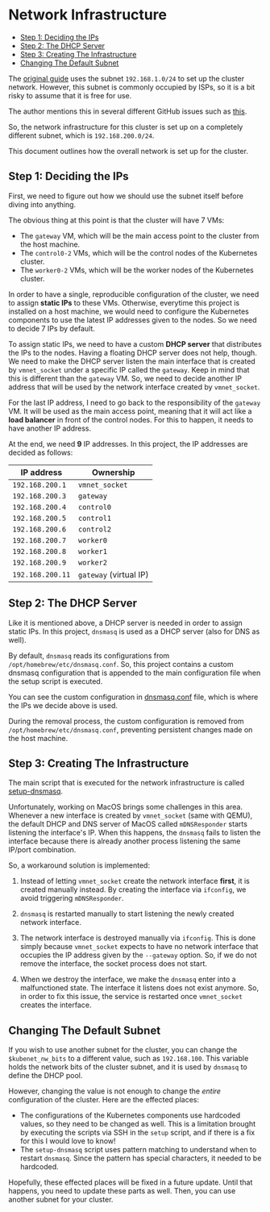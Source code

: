 # Network Infrastructure

<!--toc:start-->

- [Step 1: Deciding the IPs](#step-1-deciding-the-ips)
- [Step 2: The DHCP Server](#step-2-the-dhcp-server)
- [Step 3: Creating The Infrastructure](#step-3-creating-the-infrastructure)
- [Changing The Default Subnet](#changing-the-default-subnet)
<!--toc:end-->

The [original guide](https://github.com/ghik/kubernetes-the-harder-way) uses the subnet `192.168.1.0/24` to set up the cluster network.
However, this subnet is commonly occupied by ISPs, so it is a bit risky to assume that it is free for use.

The author mentions this in several different GitHub issues such as [this](https://github.com/ghik/kubernetes-the-harder-way/issues/16#issuecomment-2440799114).

So, the network infrastructure for this cluster is set up on a completely different subnet, which is `192.168.200.0/24`.

This document outlines how the overall network is set up for the cluster.

## <a id='step-1-deciding-the-ips' /> Step 1: Deciding the IPs

First, we need to figure out how we should use the subnet itself before diving into anything.

The obvious thing at this point is that the cluster will have 7 VMs:

- The `gateway` VM, which will be the main access point to the cluster from the host machine.
- The `control0-2` VMs, which will be the control nodes of the Kubernetes cluster.
- The `worker0-2` VMs, which will be the worker nodes of the Kubernetes cluster.

In order to have a single, reproducible configuration of the cluster, we need to assign **static IPs** to these VMs.
Otherwise, everytime this project is installed on a host machine, we would need to configure the Kubernetes components to use the latest IP addresses given to the nodes.
So we need to decide 7 IPs by default.

To assign static IPs, we need to have a custom **DHCP server** that distributes the IPs to the nodes.
Having a floating DHCP server does not help, though.
We need to make the DHCP server listen the main interface that is created by `vmnet_socket` under a specific IP called the `gateway`.
Keep in mind that this is different than the `gateway` VM.
So, we need to decide another IP address that will be used by the network interface created by `vmnet_socket`.

For the last IP address, I need to go back to the responsibility of the `gateway` VM.
It will be used as the main access point, meaning that it will act like a **load balancer** in front of the control nodes.
For this to happen, it needs to have another IP address.

At the end, we need **9** IP addresses.
In this project, the IP addresses are decided as follows:

| IP address       | Ownership              |
| ---------------- | ---------------------- |
| `192.168.200.1`  | `vmnet_socket`         |
| `192.168.200.3`  | `gateway`              |
| `192.168.200.4`  | `control0`             |
| `192.168.200.5`  | `control1`             |
| `192.168.200.6`  | `control2`             |
| `192.168.200.7`  | `worker0`              |
| `192.168.200.8`  | `worker1`              |
| `192.168.200.9`  | `worker2`              |
| `192.168.200.11` | `gateway` (virtual IP) |

## <a id='step-2-the-dhcp-server' /> Step 2: The DHCP Server

Like it is mentioned above, a DHCP server is needed in order to assign static IPs.
In this project, `dnsmasq` is used as a DHCP server (also for DNS as well).

By default, `dnsmasq` reads its configurations from `/opt/homebrew/etc/dnsmasq.conf`.
So, this project contains a custom dnsmasq configuration that is appended to the main configuration file when the setup script is executed.

You can see the custom configuration in [dnsmasq.conf]() file, which is where the IPs we decide above is used.

During the removal process, the custom configuration is removed from `/opt/homebrew/etc/dnsmasq.conf`, preventing persistent changes made on the host machine.

## <a id='step-3-creating-the-infrastructure' /> Step 3: Creating The Infrastructure

The main script that is executed for the network infrastructure is called [setup-dnsmasq]().

Unfortunately, working on MacOS brings some challenges in this area.
Whenever a new interface is created by `vmnet_socket` (same with QEMU), the default DHCP and DNS server of MacOS called `mDNSResponder` starts listening the interface's IP.
When this happens, the `dnsmasq` fails to listen the interface because there is already another process listening the same IP/port combination.

So, a workaround solution is implemented:

1. Instead of letting `vmnet_socket` create the network interface **first**, it is created manually instead.
   By creating the interface via `ifconfig`, we avoid triggering `mDNSResponder`.

2. `dnsmasq` is restarted manually to start listening the newly created network interface.

3. The network interface is destroyed manually via `ifconfig`.
   This is done simply because `vmnet_socket` expects to have no network interface that occupies the IP address given by the `--gateway` option.
   So, if we do not remove the interface, the socket process does not start.

4. When we destroy the interface, we make the `dnsmasq` enter into a malfunctioned state.
   The interface it listens does not exist anymore.
   So, in order to fix this issue, the service is restarted once `vmnet_socket` creates the interface.

## <a id='changing-the-default-subnet' /> Changing The Default Subnet

If you wish to use another subnet for the cluster, you can change the `$kubenet_nw_bits` to a different value, such as `192.168.100`.
This variable holds the network bits of the cluster subnet, and it is used by `dnsmasq` to define the DHCP pool.

However, changing the value is not enough to change the _entire_ configuration of the cluster.
Here are the effected places:

- The configurations of the Kubernetes components use hardcoded values, so they need to be changed as well.
  This is a limitation brought by executing the scripts via SSH in the `setup` script, and if there is a fix for this I would love to know!
- The `setup-dnsmasq` script uses pattern matching to understand when to restart `dnsmasq`. Since the pattern has special characters, it needed to be hardcoded.

Hopefully, these effected places will be fixed in a future update. Until that happens, you need to update these parts as well.
Then, you can use another subnet for your cluster.
